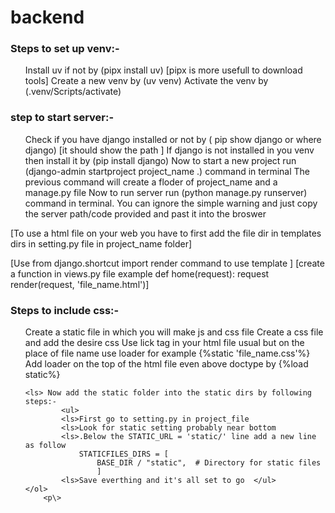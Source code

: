 # backend
<p>
<h3> Steps to set up venv:- </h3>
    <ol>
    <ls>Install uv if not by (pipx install uv) [pipx is more usefull to download tools]
    <ls>Create a new venv by (uv venv)
    <ls>Activate the venv by (.venv/Scripts/activate)
    </ol>

<h3>step to start server:-</h3>
    <ol>
    <ls>Check if you have django installed or not by ( pip show django or where django)
        [it should show the path ]
    <ls>If django is not installed in you venv then install it by (pip install django)
    <ls>Now to start a new project run (django-admin startproject project_name .) command in terminal
    <ls>The previous command will create a floder of project_name and a manage.py file
    <ls>Now to run server run (python manage.py runserver) command in terminal.
    <ls>You can ignore the simple warning and just copy the server path/code provided and past it into the  broswer
    </ol>

[To use a html file on your web you have to first add the file dir in templates dirs in setting.py file in project_name folder]

[Use from django.shortcut import render command to use template ]
[create a function in views.py file  example
    def home(request):
        request render(request, 'file_name.html')]

<h3>Steps to include css:-</h3>
    <ol>
    <ls>Create a static file in which you will make js and css file
    <ls>Create a css file and add the desire css
    <ls>Use lick tag in your html file usual but on the place of file name use loader for example
        {%static 'file_name.css'%} 
    <ls>Add loader on the top of the html file even above doctype by
        {%load static%}

    <ls> Now add the static folder into the static dirs by following steps:-
            <ul>
            <ls>First go to setting.py in project_file
            <ls>Look for static setting probably near bottom
            <ls>.Below the STATIC_URL = 'static/' line add a new line as follow
                STATICFILES_DIRS = [
                    BASE_DIR / "static",  # Directory for static files
                    ] 
            <ls>Save everthing and it's all set to go  </ul>
    </ol>      
        <p\>      